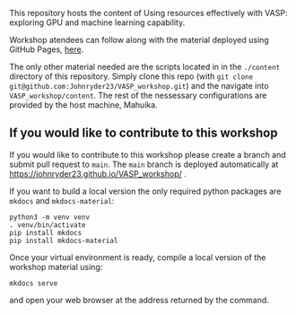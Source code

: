 This repository hosts the content of Using resources effectively with VASP: exploring GPU and machine learning capability.

Workshop atendees can follow along with the material deployed using GitHub Pages, [here](https://johnryder23.github.io/VASP_workshop/).  

The only other material needed are the scripts located in in the `./content` directory of this repository. Simply clone this repo (with `git clone git@github.com:Johnryder23/VASP_workshop.git`) and the navigate into `VASP_workshop/content`. The rest of the nessessary configurations are provided by the host machine, Mahuika.


## If you would like to contribute to this workshop

If you would like to contribute to this workshop please create a branch and submit pull request to `main`. The `main` branch is deployed automatically at https://johnryder23.github.io/VASP_workshop/ .

If you want to build a local version the only required python packages are `mkdocs` and `mkdocs-material`:
```
python3 -m venv venv
. venv/bin/activate
pip install mkdocs
pip install mkdocs-material
```
Once your virtual environment is ready, compile a local version of the workshop material using:
```
mkdocs serve
```
and open your web browser at the address returned by the command.
